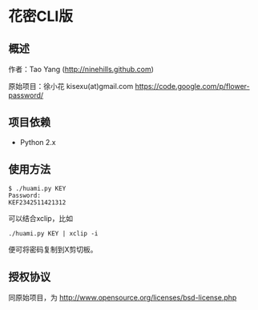 花密CLI版
=========

概述
----
作者：Tao Yang (<http://ninehills.github.com>)

原始项目：徐小花 kisexu(at)gmail.com <https://code.google.com/p/flower-password/>

项目依赖
--------
* Python 2.x

使用方法
--------

    $ ./huami.py KEY
    Password:
    KEF2342511421312

可以结合xclip，比如

    ./huami.py KEY | xclip -i

便可将密码复制到X剪切板。

授权协议
--------

同原始项目，为 <http://www.opensource.org/licenses/bsd-license.php>


